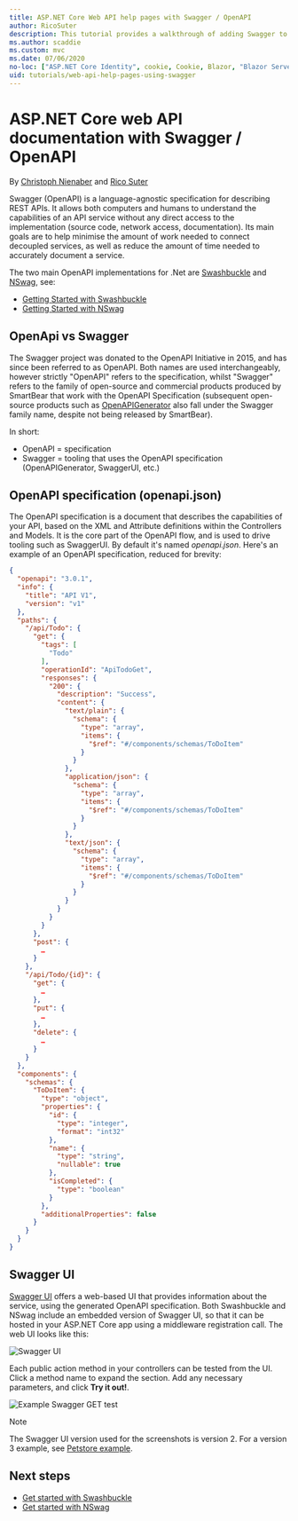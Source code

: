 ```yaml
---
title: ASP.NET Core Web API help pages with Swagger / OpenAPI
author: RicoSuter
description: This tutorial provides a walkthrough of adding Swagger to generate documentation and help pages for a Web API app.
ms.author: scaddie
ms.custom: mvc
ms.date: 07/06/2020
no-loc: ["ASP.NET Core Identity", cookie, Cookie, Blazor, "Blazor Server", "Blazor WebAssembly", "Identity", "Let's Encrypt", Razor, SignalR]
uid: tutorials/web-api-help-pages-using-swagger
---
```

# ASP.NET Core web API documentation with Swagger / OpenAPI

By [Christoph Nienaber](https://twitter.com/zuckerthoben) and [Rico Suter](https://blog.rsuter.com/)

Swagger (OpenAPI) is a language-agnostic specification for describing REST APIs. It allows both computers and humans to understand the capabilities of an API service without any direct access to the implementation (source code, network access, documentation). Its main goals are to help minimise the amount of work needed to connect decoupled services, as well as reduce the amount of time needed to accurately document a service.

The two main OpenAPI implementations for .Net are [Swashbuckle](https://github.com/domaindrivendev/Swashbuckle.AspNetCore) and [NSwag](https://github.com/RicoSuter/NSwag), see:

* [Getting Started with Swashbuckle](xref:aspnet/core/tutorials/getting-started-with-swashbuckle)
* [Getting Started with NSwag](xref:tutorials/getting-started-with-nswag)

## OpenApi vs Swagger

The Swagger project was donated to the OpenAPI Initiative in 2015, and has since been referred to as OpenAPI. Both names are used interchangeably, however strictly "OpenAPI" refers to the specification, whilst "Swagger" refers to the family of open-source and commercial products produced by SmartBear that work with the OpenAPI Specification (subsequent open-source products such as [OpenAPIGenerator](https://github.com/OpenAPITools/openapi-generator) also fall under the Swagger family name, despite not being released by SmartBear).

In short:

* OpenAPI = specification
* Swagger = tooling that uses the OpenAPI specification (OpenAPIGenerator, SwaggerUI, etc.)

## OpenAPI specification (openapi.json)

The OpenAPI specification is a document that describes the capabilities of your API, based on the XML and Attribute definitions within the Controllers and Models. It is the core part of the OpenAPI flow, and is used to drive tooling such as SwaggerUI. By default it's named _openapi.json_. Here's an example of an OpenAPI specification, reduced for brevity:

```json
{
  "openapi": "3.0.1",
  "info": {
    "title": "API V1",
    "version": "v1"
  },
  "paths": {
    "/api/Todo": {
      "get": {
        "tags": [
          "Todo"
        ],
        "operationId": "ApiTodoGet",
        "responses": {
          "200": {
            "description": "Success",
            "content": {
              "text/plain": {
                "schema": {
                  "type": "array",
                  "items": {
                    "$ref": "#/components/schemas/ToDoItem"
                  }
                }
              },
              "application/json": {
                "schema": {
                  "type": "array",
                  "items": {
                    "$ref": "#/components/schemas/ToDoItem"
                  }
                }
              },
              "text/json": {
                "schema": {
                  "type": "array",
                  "items": {
                    "$ref": "#/components/schemas/ToDoItem"
                  }
                }
              }
            }
          }
        }
      },
      "post": {
        …
      }
    },
    "/api/Todo/{id}": {
      "get": {
        …
      },
      "put": {
        …
      },
      "delete": {
        …
      }
    }
  },
  "components": {
    "schemas": {
      "ToDoItem": {
        "type": "object",
        "properties": {
          "id": {
            "type": "integer",
            "format": "int32"
          },
          "name": {
            "type": "string",
            "nullable": true
          },
          "isCompleted": {
            "type": "boolean"
          }
        },
        "additionalProperties": false
      }
    }
  }
}
```

## Swagger UI

[Swagger UI](https://swagger.io/swagger-ui/) offers a web-based UI that provides information about the service, using the generated OpenAPI specification. Both Swashbuckle and NSwag include an embedded version of Swagger UI, so that it can be hosted in your ASP.NET Core app using a middleware registration call. The web UI looks like this:

![Swagger UI](web-api-help-pages-using-swagger/_static/swagger-ui.png)

Each public action method in your controllers can be tested from the UI. Click a method name to expand the section. Add any necessary parameters, and click **Try it out!**.

![Example Swagger GET test](web-api-help-pages-using-swagger/_static/get-try-it-out.png)

> [!NOTE]
> The Swagger UI version used for the screenshots is version 2. For a version 3 example, see [Petstore example](https://petstore.swagger.io/).

## Next steps

* [Get started with Swashbuckle](xref:tutorials/get-started-with-swashbuckle)
* [Get started with NSwag](xref:tutorials/get-started-with-nswag)
